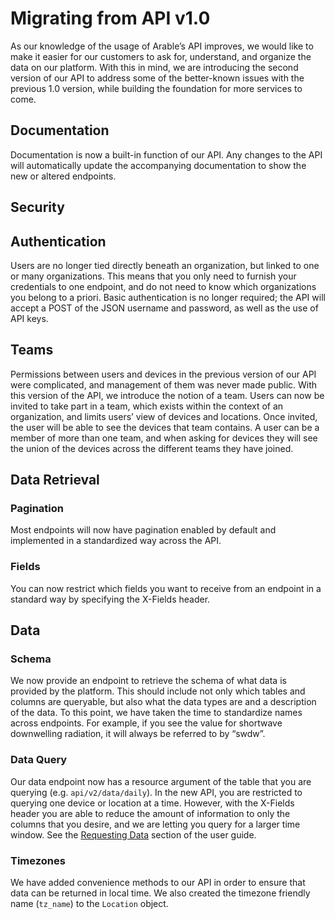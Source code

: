 # Migrating from API v1.0

As our knowledge of the usage of Arable’s API improves, we would like to make it easier for our customers to ask for, understand, and organize the data on our platform. With this in mind, we are introducing the second version of our API to address some of the better-known issues with the previous 1.0 version, while building the foundation for more services to come. 

## Documentation
Documentation is now a built-in function of our API. Any changes to the API will automatically update the accompanying documentation to show the new or altered endpoints.

## Security

## Authentication

Users are no longer tied directly beneath an organization, but linked to one or many organizations. This means that you only need to furnish your credentials to one endpoint, and do not need to know which organizations you belong to a priori. Basic authentication is no longer required; the API will accept a POST of the JSON username and password, as well as the use of API keys.	

## Teams

Permissions between users and devices in the previous version of our API were complicated, and management of them was never made public. With this version of the API, we introduce the notion of a team. Users can now be invited to take part in a team, which exists within the context of an organization, and limits users’ view of devices and locations. Once invited, the user will be able to see the devices that team contains. A user can be a member of more than one team, and when asking for devices they will see the union of the devices across the different teams they have joined.

## Data Retrieval 

### Pagination
Most endpoints will now have pagination enabled by default and implemented in a standardized way across the API.
### Fields
You can now restrict which fields you want to receive from an endpoint in a standard way by specifying the X-Fields header.
## Data
### Schema
We now provide an endpoint to retrieve the schema of what data is provided by the platform. This should include not only which tables and columns are queryable, but also what the data types are and a description of the data. To this point, we have taken the time to standardize names across endpoints. For example, if you see the value for shortwave downwelling radiation, it will always be referred to by “swdw”.
### Data Query
Our data endpoint now has a resource argument of the table that you are querying (e.g. `api/v2/data/daily`).  In the new API, you are restricted to querying one device or location at a time. However, with the X-Fields header you are able to reduce the amount of information to only the columns that you desire, and we are letting you query for a larger time window. See the [Requesting Data](/guide/data.html#requesting-data) section of the user guide. 
### Timezones
We have added convenience methods to our API in order to ensure that data can be returned in local time. We also created the timezone friendly name (`tz_name`) to the `Location` object. 
